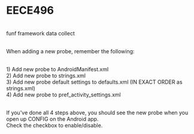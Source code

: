EECE496
=======

<br>funf framework data collect
<p>
<br>When adding a new probe, remember the following:
<p>
<br>1) Add new probe to AndroidManifest.xml
<br>2) Add new probe to strings.xml
<br>3) Add new probe default settings to defaults.xml (IN EXACT ORDER as strings.xml)
<br>4) Add new probe to pref_activity_settings.xml
<p>
<br>If you've done all 4 steps above, you should see the new probe when you open up CONFIG on the Android app.
<br>Check the checkbox to enable/disable.
